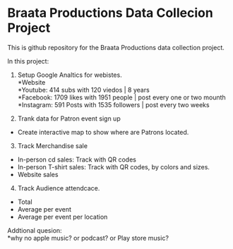 # Braata Productions Data Collecion Project
This is github repository for the Braata Productions data collection project.

In this project:
1. Setup Google Analtics for webistes. \
*Website\
*Youtube: 414 subs with 120 viedos | 8 years \
*Facebook: 1709 likes with 1951 people | post every one or two mounth \
*Instagram: 591 Posts with 1535 followers | post every two weeks 

2. Trank data for Patron event sign up 
* Create interactive map to show where are Patrons located.

3. Track Merchandise sale 
* In-person cd sales: Track with QR codes
* In-person T-shirt sales: Track with QR codes, by colors and sizes.
* Website sales

4. Track Audience attendcace.
* Total 
* Average per event
* Average per event per location

Addtional quesion: \
*why no apple music? or podcast? or Play store music?
